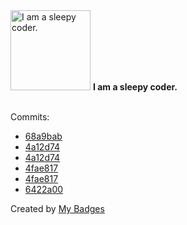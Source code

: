 <img src="https://my-badges.github.io/my-badges/sleepy-coder.png" alt="I am a sleepy coder." title="I am a sleepy coder." width="128">
<strong>I am a sleepy coder.</strong>
<br><br>

Commits:

- <a href="https://github.com/Automattic/wordpress-activitypub/commit/68a9baba85b4e40a2cd6b22fe07ebcbecb4bc14f">68a9bab</a>
- <a href="https://github.com/pfefferle/wordpress-activitypub/commit/4a12d746d38c0becc03cabe6ca210caa3f2a55f4">4a12d74</a>
- <a href="https://github.com/Automattic/wordpress-activitypub/commit/4a12d746d38c0becc03cabe6ca210caa3f2a55f4">4a12d74</a>
- <a href="https://github.com/pfefferle/wordpress-activitypub/commit/4fae81792b4344c646fc5f60733988080cc958d4">4fae817</a>
- <a href="https://github.com/Automattic/wordpress-activitypub/commit/4fae81792b4344c646fc5f60733988080cc958d4">4fae817</a>
- <a href="https://github.com/pfefferle/wordpress-webmention/commit/6422a00368eed0cbe7fa538fab55f4e4c9f5568e">6422a00</a>


Created by <a href="https://github.com/my-badges/my-badges">My Badges</a>